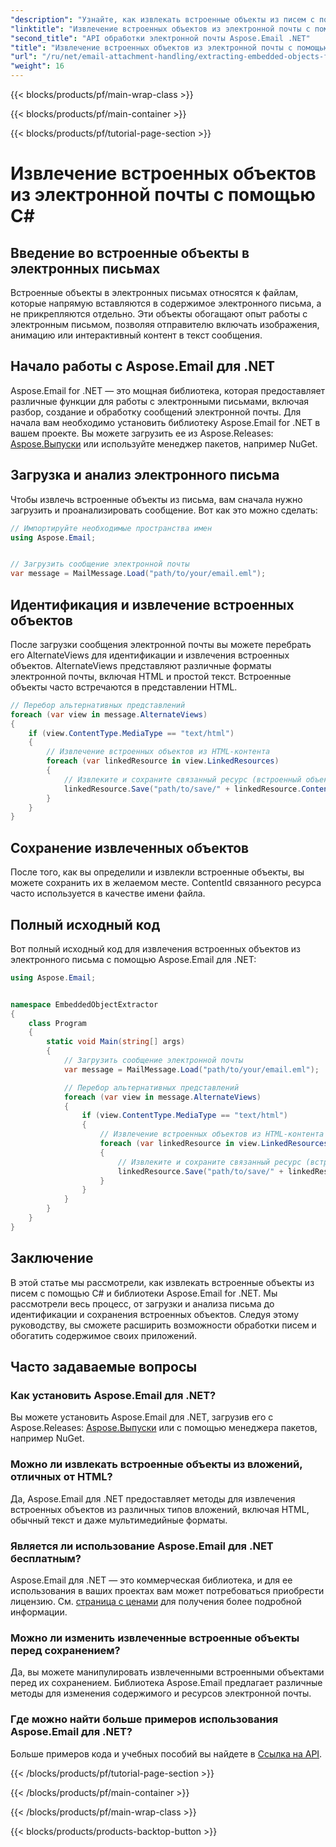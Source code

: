 ```yaml
---
"description": "Узнайте, как извлекать встроенные объекты из писем с помощью C# и Aspose.Email для .NET. Пошаговое руководство с примерами кода."
"linktitle": "Извлечение встроенных объектов из электронной почты с помощью C#"
"second_title": "API обработки электронной почты Aspose.Email .NET"
"title": "Извлечение встроенных объектов из электронной почты с помощью C#"
"url": "/ru/net/email-attachment-handling/extracting-embedded-objects-from-email-with-csharp/"
"weight": 16
---
```


{{< blocks/products/pf/main-wrap-class >}}

{{< blocks/products/pf/main-container >}}

{{< blocks/products/pf/tutorial-page-section >}}

# Извлечение встроенных объектов из электронной почты с помощью C#


## Введение во встроенные объекты в электронных письмах

Встроенные объекты в электронных письмах относятся к файлам, которые напрямую вставляются в содержимое электронного письма, а не прикрепляются отдельно. Эти объекты обогащают опыт работы с электронным письмом, позволяя отправителю включать изображения, анимацию или интерактивный контент в текст сообщения.

## Начало работы с Aspose.Email для .NET

Aspose.Email for .NET — это мощная библиотека, которая предоставляет различные функции для работы с электронными письмами, включая разбор, создание и обработку сообщений электронной почты. Для начала вам необходимо установить библиотеку Aspose.Email for .NET в вашем проекте. Вы можете загрузить ее из Aspose.Releases: [Aspose.Выпуски](https://releases.aspose.com/email/net/) или используйте менеджер пакетов, например NuGet.

## Загрузка и анализ электронного письма

Чтобы извлечь встроенные объекты из письма, вам сначала нужно загрузить и проанализировать сообщение. Вот как это можно сделать:

```csharp
// Импортируйте необходимые пространства имен
using Aspose.Email;


// Загрузить сообщение электронной почты
var message = MailMessage.Load("path/to/your/email.eml");
```

## Идентификация и извлечение встроенных объектов

После загрузки сообщения электронной почты вы можете перебрать его AlternateViews для идентификации и извлечения встроенных объектов. AlternateViews представляют различные форматы электронной почты, включая HTML и простой текст. Встроенные объекты часто встречаются в представлении HTML.

```csharp
// Перебор альтернативных представлений
foreach (var view in message.AlternateViews)
{
    if (view.ContentType.MediaType == "text/html")
    {
        // Извлечение встроенных объектов из HTML-контента
        foreach (var linkedResource in view.LinkedResources)
        {
            // Извлеките и сохраните связанный ресурс (встроенный объект)
            linkedResource.Save("path/to/save/" + linkedResource.ContentId);
        }
    }
}
```

## Сохранение извлеченных объектов

После того, как вы определили и извлекли встроенные объекты, вы можете сохранить их в желаемом месте. ContentId связанного ресурса часто используется в качестве имени файла.

## Полный исходный код

Вот полный исходный код для извлечения встроенных объектов из электронного письма с помощью Aspose.Email для .NET:

```csharp
using Aspose.Email;


namespace EmbeddedObjectExtractor
{
    class Program
    {
        static void Main(string[] args)
        {
            // Загрузить сообщение электронной почты
            var message = MailMessage.Load("path/to/your/email.eml");

            // Перебор альтернативных представлений
            foreach (var view in message.AlternateViews)
            {
                if (view.ContentType.MediaType == "text/html")
                {
                    // Извлечение встроенных объектов из HTML-контента
                    foreach (var linkedResource in view.LinkedResources)
                    {
                        // Извлеките и сохраните связанный ресурс (встроенный объект)
                        linkedResource.Save("path/to/save/" + linkedResource.ContentId);
                    }
                }
            }
        }
    }
}
```

## Заключение

В этой статье мы рассмотрели, как извлекать встроенные объекты из писем с помощью C# и библиотеки Aspose.Email for .NET. Мы рассмотрели весь процесс, от загрузки и анализа письма до идентификации и сохранения встроенных объектов. Следуя этому руководству, вы сможете расширить возможности обработки писем и обогатить содержимое своих приложений.

## Часто задаваемые вопросы

### Как установить Aspose.Email для .NET?

Вы можете установить Aspose.Email для .NET, загрузив его с Aspose.Releases: [Aspose.Выпуски](https://releases.aspose.com/email/net/) или с помощью менеджера пакетов, например NuGet. 

### Можно ли извлекать встроенные объекты из вложений, отличных от HTML?

Да, Aspose.Email для .NET предоставляет методы для извлечения встроенных объектов из различных типов вложений, включая HTML, обычный текст и даже мультимедийные форматы.

### Является ли использование Aspose.Email для .NET бесплатным?

Aspose.Email для .NET — это коммерческая библиотека, и для ее использования в ваших проектах вам может потребоваться приобрести лицензию. См. [страница с ценами](https://purchase.aspose.com/pricing/email/net) для получения более подробной информации.

### Можно ли изменить извлеченные встроенные объекты перед сохранением?

Да, вы можете манипулировать извлеченными встроенными объектами перед их сохранением. Библиотека Aspose.Email предлагает различные методы для изменения содержимого и ресурсов электронной почты.

### Где можно найти больше примеров использования Aspose.Email для .NET?

Больше примеров кода и учебных пособий вы найдете в [Ссылка на API](https://reference.aspose.com/email/net/). 

{{< /blocks/products/pf/tutorial-page-section >}}

{{< /blocks/products/pf/main-container >}}

{{< /blocks/products/pf/main-wrap-class >}}

{{< blocks/products/products-backtop-button >}}
